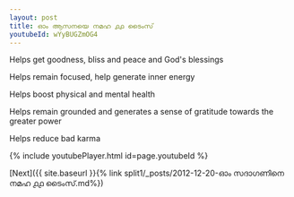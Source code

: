 ```yaml
---
layout: post
title: ഓം ആസനയെ നമഹ ൧൧ ടൈംസ്
youtubeId: wYyBUGZmOG4
---
```

 
 
Helps get goodness, bliss and peace and God's blessings
 
Helps remain focused, help generate inner energy 
 
Helps boost physical and mental health 
 
Helps remain grounded and generates a sense of gratitude towards the greater power 
 
Helps reduce bad karma
 
 
 
 


{% include youtubePlayer.html id=page.youtubeId %}
 
[Next]({{ site.baseurl }}{% link  split1/_posts/2012-12-20-ഓം സദാഗണിനെ നമഹ ൧൧ ടൈംസ്.md%})
 
